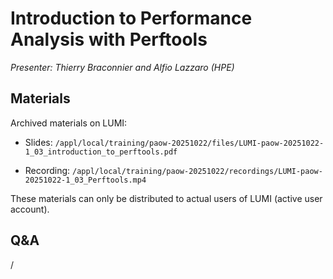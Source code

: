 # Introduction to Performance Analysis with Perftools

*Presenter: Thierry Braconnier and Alfio Lazzaro (HPE)*


## Materials

<!--
Course materials will be made available during and after the course
-->

<!--
Temporary location of materials (for the lifetime of the training project):

-   Slides: `/project/project_465002175/Slides/HPE/03_introduction_to_perftools.pdf`
-->

Archived materials on LUMI:

-   Slides: `/appl/local/training/paow-20251022/files/LUMI-paow-20251022-1_03_introduction_to_perftools.pdf`

-   Recording: `/appl/local/training/paow-20251022/recordings/LUMI-paow-20251022-1_03_Perftools.mp4`

These materials can only be distributed to actual users of LUMI (active user account).


## Q&A

/
